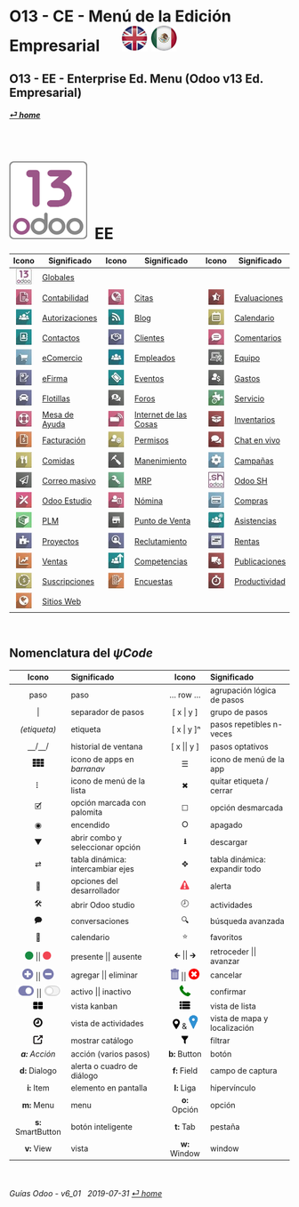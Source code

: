 # O13 - CE - Menú de la Edición Empresarial &nbsp;&nbsp;&nbsp;&nbsp; [ ![en-uk](/doc/img/en-uk_flag_button_small.png)](/en-uk/en-uk-o13-ee-guides-menu.md) [ ![es-mx](/doc/img/es-mx_flag_button_small.png)](/es-mx/es-mx-o13-ee-guides-menu.md)
## O13 - EE - Enterprise Ed. Menu (Odoo v13 Ed. Empresarial)
#### [_&#x23CE; home_](/es-mx/es-mx-guides-menu.md)    
  
<br>

# ![o13](/doc/img/odoo13.png) &nbsp;EE
| Icono | Significado | Icono | Significado | Icono | Significado |
| :---: | --- | :---: | --- | :---: | --- |
| ![o13](/doc/img/odoo13.jpg)               | [Globales](/es-mx/o13/ee/o13/es-mx-o13-ee-o13-system_wide_guides.md)          | | | |
| ![acc](/doc/img/account_accountant.jpg)   | [Contabilidad](/es-mx/o13/ee/acc/es-mx-o13-ee-acc-accounting_guides.md)       | ![apt](/doc/img/appointments.jpg)         | [Citas](/es-mx/o13/ee/apt/es-mx-o13-ee-apt-appointments_guides.md)                        | ![apr](/doc/img/hr_appraisal.jpg)         | [Evaluaciones](/es-mx/o13/ee/apr/es-mx-o13-ee-apr-appraisal_guides.md)           |
| ![apv](/doc/img/approval.jpg)             | [Autorizaciones](/es-mx/o13/ee/apv/es-mx-o13-ee-apv-approvals_guides.md)      | ![blg](/doc/img/website_blog.jpg)         | [Blog](/es-mx/o13/ee/blg/es-mx-o13-ee-blg-blog_guides.md)                                 | ![cal](/doc/img/calendar.jpg)             | [Calendario](/es-mx/o13/ee/cal/es-mx-o13-ee-cal-calendar_guides.md)              |
| ![ctc](/doc/img/contacts.jpg)             | [Contactos](/es-mx/o13/ee/ctc/es-mx-o13-ee-ctc-contacts_guides.md)            | ![crm](/doc/img/crm.jpg)                  | [Clientes](/es-mx/o13/ee/crm/es-mx-o13-ee-crm-crm_guides.md)                              | ![dsc](/doc/img/discuss.jpg)              | [Comentarios](/es-mx/o13/ee/dsc/es-mx-o13-ee-dsc-discuss_guides.md)              |
| ![eco](/doc/img/website_sale.jpg)         | [eComercio](/es-mx/o13/ee/eco/es-mx-o13-ee-eco-ecommerce_guides.md)           | ![emp](/doc/img/hr_employees.jpg)         | [Empleados](/es-mx/o13/ee/emp/es-mx-o13-ee-emp-employees_guides.md)                       | ![equ](/doc/img/equipment.jpg)            | [Equipo](/es-mx/o13/ee/equ/es-mx-o13-ee-equ-equipment_guides.md)                 |
| ![esg](/doc/img/website_sign.jpg)         | [eFirma](/es-mx/o13/ee/esg/es-mx-o13-ee-esg-esignature_guides.md)             | ![eve](/doc/img/event.jpg)                | [Eventos](/es-mx/o13/ee/eve/es-mx-o13-ee-eve-events_guides.md)                            | ![exp](/doc/img/hr_expense.jpg)           | [Gastos](/es-mx/o13/ee/exp/es-mx-o13-ee-exp-expenses_guides.md)                  |
| ![flt](/doc/img/fleet.jpg)                | [Flotillas](/es-mx/o13/ee/flt/es-mx-o13-ee-flt-fleet_guides.md)               | ![for](/doc/img/website_forum.jpg)        | [Foros](/es-mx/o13/ee/for/es-mx-o13-ee-for-forum_guides.md)                               | ![fsv](/doc/img/field_service.jpg)        | [Servicio](/es-mx/o13/ee/fsv/es-mx-o13-ee-fsv-field_service_guides.md)           |
| ![hdk](/doc/img/helpdesk.jpg)             | [Mesa de Ayuda](/es-mx/o13/ee/hdk/es-mx-o13-ee-hdk-helpdesk_guides.md)        | ![iot](/doc/img/iot.jpg)                  | [Internet de las Cosas](/es-mx/o13/ee/iot/es-mx-o13-ee-iot-internet_of_things_guides.md)  | ![inv](/doc/img/stock.jpg)                | [Inventarios](/es-mx/o13/ee/inv/es-mx-o13-ee-inv-inventory_guides.md)            |
| ![ivc](/doc/img/account_invoicing.jpg)    | [Facturación](/es-mx/o13/ee/ivc/es-mx-o13-ee-ivc-invoicing_guides.md)         | ![lvs](/doc/img/leaves.jpg)               | [Permisos](/es-mx/o13/ee/lvs/es-mx-o13-ee-lvs-leaves_guides.md)                           | ![lvc](/doc/img/im_livechat.jpg)          | [Chat en vivo](/es-mx/o13/ee/lch/es-mx-o13-ee-lch-live_chat_guides.md)           |
| ![lun](/doc/img/lunch.jpg)                | [Comidas](/es-mx/o13/ee/lun/es-mx-o13-ee-lun-lunch_guides.md)                 | ![mnt](/doc/img/maintenance.jpg)          | [Manenimiento](/es-mx/o13/ee/mnt/es-mx-o13-ee-mnt-maintenance_guides.md)                  | ![mka](/doc/img/marketing_automation.jpg) | [Campañas](/es-mx/o13/ee/mka/es-mx-o13-ee-mka-marketing_automation_guides.md)    |
| ![msm](/doc/img/mass_mailing.jpg)         | [Correo masivo](/es-mx/o13/ee/msm/es-mx-o13-ee-msm-mass_marketing_guides.md)  | ![mrp](/doc/img/mrp.jpg)                  | [MRP](/es-mx/o13/ee/mrp/es-mx-o13-ee-mrp-mrp_guides.md)                                   | ![osh](/doc/img/odoosh.jpg)               | [Odoo SH](/es-mx/o13/ee/osh/es-mx-o13-ee-osh-odoo_sh_guides.md)                  |
| ![stu](/doc/img/web_studio.jpg)           | [Odoo Estudio](/es-mx/o13/ee/stu/es-mx-o13-ee-stu-studio_guides.md)           | ![pyr](/doc/img/hr_payroll.jpg)           | [Nómina](/es-mx/o13/ee/pyr/es-mx-o13-ee-pyr-payroll_guides.md)                            | ![pch](/doc/img/purchase.jpg)             | [Compras](/es-mx/o13/ee/pch/es-mx-o13-ee-pch-purchasing_guides.md)               |
| ![plm](/doc/img/plm.jpg)                  | [PLM](/es-mx/o13/ee/plm/es-mx-o13-ee-plm-plm_guides.md)                       | ![pos](/doc/img/point_of_sale.jpg)        | [Punto de Venta](/es-mx/o13/ee/pos/es-mx-o13-ee-pos-point_of_sale_guides.md)              | ![psc](/doc/img/hr_presence.jpg)          | [Asistencias](/es-mx/o13/ee/psc/es-mx-o13-ee-psc-presence_guides.md)             |
| ![prj](/doc/img/project.jpg)              | [Proyectos](/es-mx/o13/ee/prj/es-mx-o13-ee-prj-projects_guides.md)            | ![rcr](/doc/img/hr_recruitment.jpg)       | [Reclutamiento](/es-mx/o13/ee/rcr/es-mx-o13-ee-rcr-recruitment_guides.md)                 | ![rnt](/doc/img/rental.jpg)               | [Rentas](/es-mx/o13/ee/rnt/es-mx-o13-ee-rnt-rental_guides.md)                    |
| ![sls](/doc/img/sale.jpg)                 | [Ventas](/es-mx/o13/ee/sls/es-mx-o13-ee-sls-sales_guides.md)                  | ![skm](/doc/img/hr_skills.jpg)            | [Competencias](/es-mx/o13/ee/skm/es-mx-o13-ee-skm-skills_guides.md)                       | ![sli](/doc/img/website_slides.jpg)       | [Publicaciones](/es-mx/o13/ee/sli/es-mx-o13-ee-sli-slides_guides.md)             |
| ![sub](/doc/img/sale_subscription.jpg)    | [Suscripciones](/es-mx/o13/ee/sub/es-mx-o13-ee-sub-subscriptions_guides.md)   | ![svy](/doc/img/survey.jpg)               | [Encuestas](/es-mx/o13/ee/svy/es-mx-o13-ee-svy-survey_guides.md)                          | ![tsh](/doc/img/hr_timesheet.jpg)         | [Productividad](/es-mx/o13/ee/tsh/es-mx-o13-ee-tsh-timesheet_guides.md)          |
| ![web](/doc/img/website.jpg)              | [Sitios Web](/es-mx/o13/ee/web/es-mx-o13-ee-web-websites_builder_guides.md)   | | | | |

<br>

## Nomenclatura del _&#x03C8;Code_
[***Sync***]: # (es-mx-guides_menu)  
[***Sync***]: # (es-mx-o13-ce-guides_menu)  

| Icono | Significado | Icono | Significado | 
| :---: | :--- | :---: | :--- |
| paso | paso | &#x2026; row &#x2026; | agrupación lógica de pasos |
| \| | separador de pasos | \[ x \| y ] | grupo de pasos |
| _(etiqueta)_ | etiqueta | &nbsp;\[ x \| y \]&#x207F; | pasos repetibles n-veces |
| &#x23BD;/&#x23BD;/ | historial de ventana | \[ x \|\| y ] | pasos optativos |
| ![apps](/doc/img/apps.png) | icono de apps en _barranav_ | &#x2630; | icono de menú de la app |
| &#x2807; | icono de menú de la lista | &#x2716; | quitar etiqueta / cerrar |
| &#x1F5F9; | opción marcada con palomita | &#x2610; | opción desmarcada |
| &#x25C9; | encendido | &#x2B58; | apagado |
| &#x25BC; | abrir combo y seleccionar opción | **&#x2B73;** | descargar |
| &#x21C4; | tabla dinámica: intercambiar ejes | &#x2725; | tabla dinámica: expandir todo |
| &#x1F41E; | opciones del desarrollador | ![warning](/doc/img/warning.png) | alerta |
| &#x1F6E0; | abrir Odoo studio | &#x1F557; | actividades |
| &#x1F5ED; | conversaciones | &#x1F50D; | búsqueda avanzada |
| &#x1F4C5; | calendario | &#x2B50; | favoritos |
| ![presence_yes](/doc/img/presence_yes.png) \|\| ![presence_no](/doc/img/presence_no.png) | presente \|\| ausente | &#x1F870; \|\| &#x1F872; | retroceder \|\| avanzar |
| ![add](/doc/img/button_add.png) \|\| ![sub](/doc/img/button_sub.png) | agregar \|\| eliminar | ![trashcan](/doc/img/trashcan.png) \|\| ![cancel](/doc/img/cancel.png) | cancelar |
| ![active](/doc/img/active.png) \|\| ![inactive](/doc/img/inactive.png) | activo \|\| inactivo | ![phone_receiver](/doc/img/phone_receiver.png) | confirmar |
| ![view_kanban](/doc/img/view_kanban.png) | vista kanban | ![view_list](/doc/img/view_list.png) | vista de lista |
| ![view_activity](/doc/img/view_activity.png) | vista de actividades | ![view_map](/doc/img/view_map.png) & ![map_location](/doc/img/map_location.png)| vista de mapa y localización |
| ![show_catalog](/doc/img/show_catalog.png) | mostrar catálogo | ![filter](/doc/img/filter.png) | filtrar |
| _**a:** Acción_ | acción (varios pasos) | **b:** Button | botón |
| **d:** Dialogo | alerta o cuadro de diálogo | **f:** Field | campo de captura |
| **i:** Item | elemento en pantalla | **l:** Liga | hipervínculo |
| **m:** Menu | menu | **o:** Opción | opción |
| **s:** SmartButton | botón inteligente | **t:** Tab | pestaña |
| **v:** View | vista | **w:** Window | window |

<br>  
  
###### Guías Odoo - v6_01 &nbsp; 2019-07-31  [_&#x23CE; home_](/es-mx/es-mx-guides-menu.md)  
